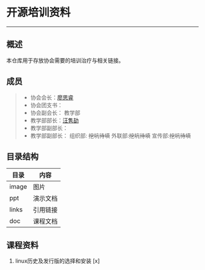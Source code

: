 # 开源培训资料
---

## 概述
本仓库用于存放协会需要的培训治疗与相关链接。

## 成员
>- 协会会长：[廖思睿](https://github.com/)
>- 协会团支书：
>- 协会副会长：
教学部
>- 教学部部长：[汪隽劼](https://github.com/lsmind)
>- 教学部副部长：
>- 教学部副部长：
组织部: ~~挖坑待填~~
外联部:~~挖坑待填~~
宣传部:~~挖坑待填~~

## 目录结构
 目录 | 内容
 ---  | ---
 image | 图片
 ppt | 演示文档
 links | 引用链接
 doc | 课程文档

## 课程资料
1. linux历史及发行版的选择和安装 [x]


